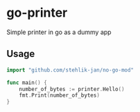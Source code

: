 # go-printer

Simple printer in go as a dummy app

## Usage

```go
import "github.com/stehlik-jan/no-go-mod"

func main() {
	number_of_bytes := printer.Hello()
	fmt.Print(number_of_bytes)
}
```
